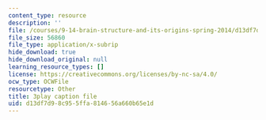 ```yaml
---
content_type: resource
description: ''
file: /courses/9-14-brain-structure-and-its-origins-spring-2014/d13df7d98c955ffa814656a660b65e1d_555137.vtt
file_size: 56860
file_type: application/x-subrip
hide_download: true
hide_download_original: null
learning_resource_types: []
license: https://creativecommons.org/licenses/by-nc-sa/4.0/
ocw_type: OCWFile
resourcetype: Other
title: 3play caption file
uid: d13df7d9-8c95-5ffa-8146-56a660b65e1d
---
```

